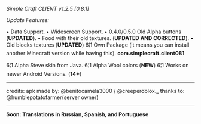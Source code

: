 
_Simple Craft CLIENT v1.2.5 [0.8.1]_

_Update Features:_

• Data Support.
• Widescreen Support.
• 0.4.0/0.5.0 Old Alpha buttons (__UPDATED__).
• Food with their old textures. (__UPDATED AND CORRECTED__).
• Old blocks textures (__UPDATED__)
6¦1 Own Package (it means you can install
another Minecraft version while having this).
__com.simplecraft.client081__

6¦1 Alpha Steve skin from Java.
6¦1 Alpha Wool colors (__NEW__)
6¦1 Works on newer Android Versions. (__14+__)

----------------------------------------

credits:
apk made by: @benitocamela3000 / @creeperoblox._
thanks  to: @humblepotatofarmer(server owner)

----------------------------------------

__Soon: Translations in Russian, Spanish, and Portuguese__
